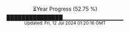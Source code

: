 <p align="center">
⏳Year Progress (52.75 %) <br>
███████████████▁▁▁▁▁▁▁▁▁▁▁▁▁▁▁ <br>
<sub>Updated: Fri, 12 Jul 2024 01:20:16 GMT</sub>
</p>

